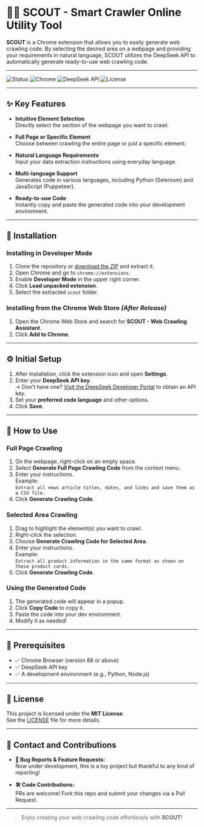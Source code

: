 # 🕵️‍♂️ SCOUT - Smart Crawler Online Utility Tool

**SCOUT** is a Chrome extension that allows you to easily generate web crawling code. By selecting the desired area on a webpage and providing your requirements in natural language, SCOUT utilizes the DeepSeek API to automatically generate ready-to-use web crawling code.

---

![Status](https://img.shields.io/badge/status-Under%20Development-red)
![Chrome](https://img.shields.io/badge/Chrome-88%2B-blue?logo=googlechrome)
![DeepSeek API](https://img.shields.io/badge/DeepSeek-API-green?logo=deepseek)
![License](https://img.shields.io/badge/License-MIT-brightgreen)

---

## ✨ Key Features

- **Intuitive Element Selection**  
  Directly select the section of the webpage you want to crawl.

- **Full Page or Specific Element**  
  Choose between crawling the entire page or just a specific element.

- **Natural Language Requirements**  
  Input your data extraction instructions using everyday language.

- **Multi-language Support**  
  Generates code in various languages, including Python (Selenium) and JavaScript (Puppeteer).

- **Ready-to-use Code**  
  Instantly copy and paste the generated code into your development environment.

---

## 🔧 Installation

### Installing in Developer Mode

1. Clone the repository or [download the ZIP](#) and extract it.
2. Open Chrome and go to `chrome://extensions`.
3. Enable **Developer Mode** in the upper right corner.
4. Click **Load unpacked extension**.
5. Select the extracted `scout` folder.

### Installing from the Chrome Web Store *(After Release)*

1. Open the Chrome Web Store and search for **SCOUT - Web Crawling Assistant**.
2. Click **Add to Chrome**.

---

## ⚙️ Initial Setup

1. After installation, click the extension icon and open **Settings**.
2. Enter your **DeepSeek API key**.  
   → Don’t have one? [Visit the DeepSeek Developer Portal](https://platform.deepseek.com/) to obtain an API key.
3. Set your **preferred code language** and other options.
4. Click **Save**.

---

## 🚀 How to Use

### Full Page Crawling

1. On the webpage, right-click on an empty space.
2. Select **Generate Full Page Crawling Code** from the context menu.
3. Enter your instructions.  
   Example:  
   `Extract all news article titles, dates, and links and save them as a CSV file.`
4. Click **Generate Crawling Code**.

### Selected Area Crawling

1. Drag to highlight the element(s) you want to crawl.
2. Right-click the selection.
3. Choose **Generate Crawling Code for Selected Area**.
4. Enter your instructions.  
   Example:  
   `Extract all product information in the same format as shown on these product cards.`
5. Click **Generate Crawling Code**.

### Using the Generated Code

1. The generated code will appear in a popup.
2. Click **Copy Code** to copy it.
3. Paste the code into your dev environment.
4. Modify it as needed!

---

## 🧰 Prerequisites

- ✅ Chrome Browser (version 88 or above)
- ✅ DeepSeek API key
- ✅ A development environment (e.g., Python, Node.js)

---

## 📄 License

This project is licensed under the **MIT License**.  
See the [LICENSE](./LICENSE) file for more details.

---

## 🤝 Contact and Contributions

- **🐞 Bug Reports & Feature Requests:**  
  Now under development, this is a toy project but thankful to any kind of reporting!

- **🛠️ Code Contributions:**  
  PRs are welcome! Fork this repo and submit your changes via a Pull Request.

---

> Enjoy creating your web crawling code effortlessly with **SCOUT**!
